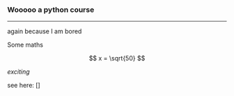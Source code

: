 ### Wooooo a python course

---

again because I am bored

Some maths

$$
x = \sqrt{50}
$$

_exciting_

see here: []
